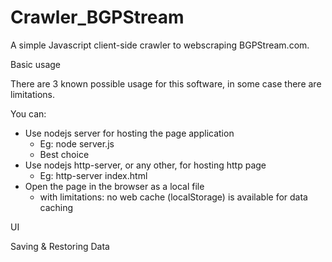 # Crawler_BGPStream
A simple Javascript client-side crawler to webscraping BGPStream.com.

Basic usage

There are 3 known possible usage for this software, in some case there are limitations.

You can:
* Use nodejs server for hosting the page application
  * Eg: node server.js 
  * Best choice
* Use nodejs http-server, or any other, for hosting http page
  * Eg: http-server index.html
* Open the page in the browser as a local file 
  * with limitations: no web cache (localStorage) is available for data caching


UI

Saving & Restoring Data
